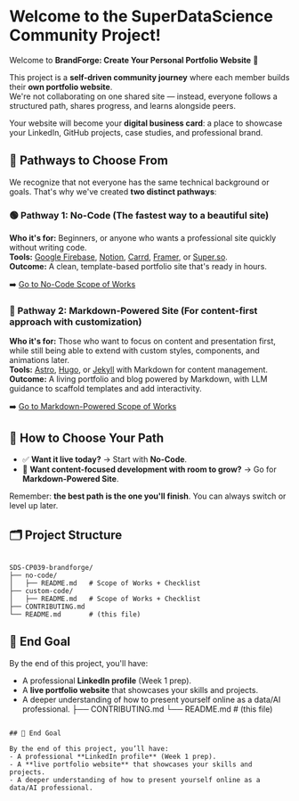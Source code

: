 # Welcome to the SuperDataScience Community Project!  

Welcome to **BrandForge: Create Your Personal Portfolio Website** 🎉  

This project is a **self-driven community journey** where each member builds their **own portfolio website**.  
We're not collaborating on one shared site — instead, everyone follows a structured path, shares progress, and learns alongside peers.  

Your website will become your **digital business card**: a place to showcase your LinkedIn, GitHub projects, case studies, and professional brand.  


## 🔀 Pathways to Choose From  

We recognize that not everyone has the same technical background or goals. That's why we've created **two distinct pathways**:  

### 🟢 Pathway 1: No-Code (The fastest way to a beautiful site)  
**Who it's for:** Beginners, or anyone who wants a professional site quickly without writing code.  
**Tools:** [Google Firebase](https://firebase.studio/),  [Notion](https://www.notion.so/), [Carrd](https://carrd.co/), [Framer](https://www.framer.com/), or [Super.so](https://super.so/).  
**Outcome:** A clean, template-based portfolio site that's ready in hours.  

➡️ [Go to No-Code Scope of Works](./no-code/README.md)  


### 🔴 Pathway 2: Markdown-Powered Site (For content-first approach with customization)  
**Who it's for:** Those who want to focus on content and presentation first, while still being able to extend with custom styles, components, and animations later.  
**Tools:** [Astro](https://astro.build/), [Hugo](https://gohugo.io/), or [Jekyll](https://jekyllrb.com/) with Markdown for content management.  
**Outcome:** A living portfolio and blog powered by Markdown, with LLM guidance to scaffold templates and add interactivity.  

➡️ [Go to Markdown-Powered Scope of Works](./custom-code/README.md)  


## 📌 How to Choose Your Path  

- ✅ **Want it live today?** → Start with **No-Code**.  
- 🚀 **Want content-focused development with room to grow?** → Go for **Markdown-Powered Site**.  

Remember: **the best path is the one you'll finish**. You can always switch or level up later.  


## 🗂️ Project Structure  

```

SDS-CP039-brandforge/
├── no-code/
│   ├── README.md   # Scope of Works + Checklist
├── custom-code/
│   ├── README.md   # Scope of Works + Checklist
├── CONTRIBUTING.md
└── README.md       # (this file)

```

## 🎯 End Goal  

By the end of this project, you'll have:  
- A professional **LinkedIn profile** (Week 1 prep).  
- A **live portfolio website** that showcases your skills and projects.  
- A deeper understanding of how to present yourself online as a data/AI professional.
├── CONTRIBUTING.md
└── README.md       # (this file)

```

## 🎯 End Goal  

By the end of this project, you’ll have:  
- A professional **LinkedIn profile** (Week 1 prep).  
- A **live portfolio website** that showcases your skills and projects.  
- A deeper understanding of how to present yourself online as a data/AI professional.  
